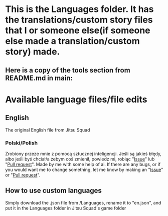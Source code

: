 # This is the Languages folder. It has the translations/custom story files that I or someone else(if someone else made a translation/custom story) made.

## Here is a copy of the tools section from README.md in main:

# Available language files/file edits

## English
The original English file from Jitsu Squad

### Polski/Polish
Zrobiony przeze mnie z pomocą sztucznej inteligencji. Jeśli są jakieś błędy, albo jeśli byś chciał/a żebym coś zmienił, powiedz mi, robiąc "[Issue](https://github.com/toni20k5267/jitsu-squad-language-tools/issues/new)" lub "[Pull request](https://github.com/toni20k5267/jitsu-squad-language-tools/compare)". Made by me with some help of ai. If there are any bugs, or if you would want me to change something, let me know by making an "[Issue](https://github.com/toni20k5267/jitsu-squad-language-tools/issues/new)" or "[Pull request](https://github.com/toni20k5267/jitsu-squad-language-tools/compare)".



## How to use custom languages
Simply download the .json file from /Languages, rename it to "en.json", and put it in the Languages folder in Jitsu Squad's game folder
